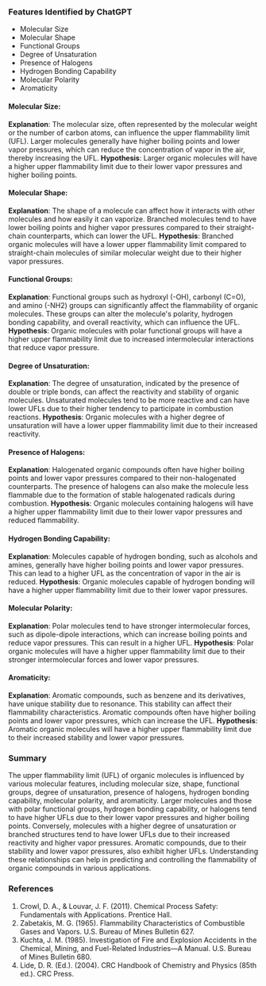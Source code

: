 ### Features Identified by ChatGPT
- Molecular Size
- Molecular Shape
- Functional Groups
- Degree of Unsaturation
- Presence of Halogens
- Hydrogen Bonding Capability
- Molecular Polarity
- Aromaticity

#### Molecular Size:
**Explanation**: The molecular size, often represented by the molecular weight or the number of carbon atoms, can influence the upper flammability limit (UFL). Larger molecules generally have higher boiling points and lower vapor pressures, which can reduce the concentration of vapor in the air, thereby increasing the UFL.
**Hypothesis**: Larger organic molecules will have a higher upper flammability limit due to their lower vapor pressures and higher boiling points.

#### Molecular Shape:
**Explanation**: The shape of a molecule can affect how it interacts with other molecules and how easily it can vaporize. Branched molecules tend to have lower boiling points and higher vapor pressures compared to their straight-chain counterparts, which can lower the UFL.
**Hypothesis**: Branched organic molecules will have a lower upper flammability limit compared to straight-chain molecules of similar molecular weight due to their higher vapor pressures.

#### Functional Groups:
**Explanation**: Functional groups such as hydroxyl (-OH), carbonyl (C=O), and amino (-NH2) groups can significantly affect the flammability of organic molecules. These groups can alter the molecule's polarity, hydrogen bonding capability, and overall reactivity, which can influence the UFL.
**Hypothesis**: Organic molecules with polar functional groups will have a higher upper flammability limit due to increased intermolecular interactions that reduce vapor pressure.

#### Degree of Unsaturation:
**Explanation**: The degree of unsaturation, indicated by the presence of double or triple bonds, can affect the reactivity and stability of organic molecules. Unsaturated molecules tend to be more reactive and can have lower UFLs due to their higher tendency to participate in combustion reactions.
**Hypothesis**: Organic molecules with a higher degree of unsaturation will have a lower upper flammability limit due to their increased reactivity.

#### Presence of Halogens:
**Explanation**: Halogenated organic compounds often have higher boiling points and lower vapor pressures compared to their non-halogenated counterparts. The presence of halogens can also make the molecule less flammable due to the formation of stable halogenated radicals during combustion.
**Hypothesis**: Organic molecules containing halogens will have a higher upper flammability limit due to their lower vapor pressures and reduced flammability.

#### Hydrogen Bonding Capability:
**Explanation**: Molecules capable of hydrogen bonding, such as alcohols and amines, generally have higher boiling points and lower vapor pressures. This can lead to a higher UFL as the concentration of vapor in the air is reduced.
**Hypothesis**: Organic molecules capable of hydrogen bonding will have a higher upper flammability limit due to their lower vapor pressures.

#### Molecular Polarity:
**Explanation**: Polar molecules tend to have stronger intermolecular forces, such as dipole-dipole interactions, which can increase boiling points and reduce vapor pressures. This can result in a higher UFL.
**Hypothesis**: Polar organic molecules will have a higher upper flammability limit due to their stronger intermolecular forces and lower vapor pressures.

#### Aromaticity:
**Explanation**: Aromatic compounds, such as benzene and its derivatives, have unique stability due to resonance. This stability can affect their flammability characteristics. Aromatic compounds often have higher boiling points and lower vapor pressures, which can increase the UFL.
**Hypothesis**: Aromatic organic molecules will have a higher upper flammability limit due to their increased stability and lower vapor pressures.

### Summary
The upper flammability limit (UFL) of organic molecules is influenced by various molecular features, including molecular size, shape, functional groups, degree of unsaturation, presence of halogens, hydrogen bonding capability, molecular polarity, and aromaticity. Larger molecules and those with polar functional groups, hydrogen bonding capability, or halogens tend to have higher UFLs due to their lower vapor pressures and higher boiling points. Conversely, molecules with a higher degree of unsaturation or branched structures tend to have lower UFLs due to their increased reactivity and higher vapor pressures. Aromatic compounds, due to their stability and lower vapor pressures, also exhibit higher UFLs. Understanding these relationships can help in predicting and controlling the flammability of organic compounds in various applications.

### References
1. Crowl, D. A., & Louvar, J. F. (2011). Chemical Process Safety: Fundamentals with Applications. Prentice Hall.
2. Zabetakis, M. G. (1965). Flammability Characteristics of Combustible Gases and Vapors. U.S. Bureau of Mines Bulletin 627.
3. Kuchta, J. M. (1985). Investigation of Fire and Explosion Accidents in the Chemical, Mining, and Fuel-Related Industries—A Manual. U.S. Bureau of Mines Bulletin 680.
4. Lide, D. R. (Ed.). (2004). CRC Handbook of Chemistry and Physics (85th ed.). CRC Press.